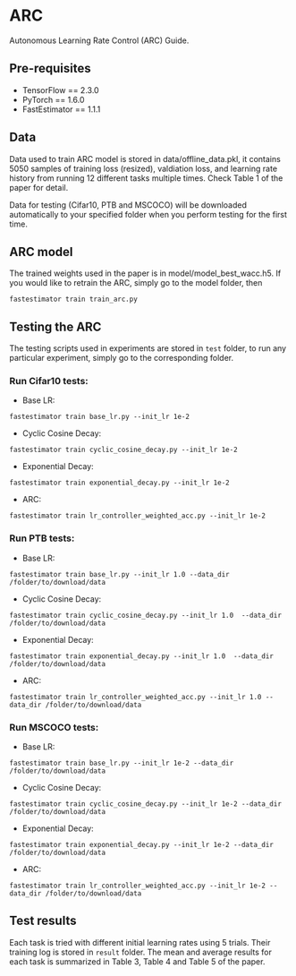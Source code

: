 # ARC
Autonomous Learning Rate Control (ARC) Guide.

## Pre-requisites

* TensorFlow == 2.3.0
* PyTorch == 1.6.0
* FastEstimator == 1.1.1

## Data
Data used to train ARC model is stored in data/offline_data.pkl, it contains 5050 samples of training loss (resized), valdiation loss, and learning rate history from running 12 different tasks multiple times. Check Table 1 of the paper for detail.

Data for testing (Cifar10, PTB and MSCOCO) will be downloaded automatically to your specified folder when you perform testing for the first time.

## ARC model
The trained weights used in the paper is in model/model_best_wacc.h5. If you would like to retrain the ARC, simply go to the model folder, then
```
fastestimator train train_arc.py
```

## Testing the ARC
The testing scripts used in experiments are stored in `test` folder, to run any particular experiment, simply go to the corresponding folder.

### Run Cifar10 tests:
* Base LR:
```
fastestimator train base_lr.py --init_lr 1e-2
```
* Cyclic Cosine Decay:
```
fastestimator train cyclic_cosine_decay.py --init_lr 1e-2
```
* Exponential Decay:
```
fastestimator train exponential_decay.py --init_lr 1e-2
```
* ARC:
```
fastestimator train lr_controller_weighted_acc.py --init_lr 1e-2
```

### Run PTB tests:
* Base LR:
```
fastestimator train base_lr.py --init_lr 1.0 --data_dir /folder/to/download/data
```
* Cyclic Cosine Decay:
```
fastestimator train cyclic_cosine_decay.py --init_lr 1.0  --data_dir /folder/to/download/data
```
* Exponential Decay:
```
fastestimator train exponential_decay.py --init_lr 1.0  --data_dir /folder/to/download/data
```
* ARC:
```
fastestimator train lr_controller_weighted_acc.py --init_lr 1.0 --data_dir /folder/to/download/data
```

### Run MSCOCO tests:
* Base LR:
```
fastestimator train base_lr.py --init_lr 1e-2 --data_dir /folder/to/download/data
```
* Cyclic Cosine Decay:
```
fastestimator train cyclic_cosine_decay.py --init_lr 1e-2 --data_dir /folder/to/download/data
```
* Exponential Decay:
```
fastestimator train exponential_decay.py --init_lr 1e-2 --data_dir /folder/to/download/data
```
* ARC:
```
fastestimator train lr_controller_weighted_acc.py --init_lr 1e-2 --data_dir /folder/to/download/data
```

## Test results

Each task is tried with different initial learning rates using 5 trials. Their training log is stored in `result` folder. The mean and average results for each task is summarized in Table 3, Table 4 and Table 5 of the paper.
